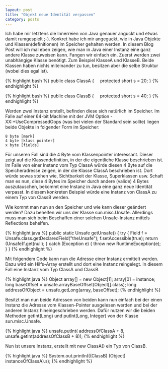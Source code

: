 ```yaml
---
layout: post
title: "Objekt neue Identität verpassen"
category: posts
---
```

Ich habe mir letztens die Innerreien von Java genauer anguckt und etwas damit rumgespielt ;-). Konkret habe ich mir angeguckt, wie in Java Objekte und Klassen(definitionen) im Speicher gehalten werden.
In diesem Blog Post will ich mal eben zeigen, wie man in Java einer Instanz eine ganz andere Klasse zuweisen kann.
Fangen wir einfach ein. Zuerst werden zwei unabhängige Klasse benötigt. Zum Beispiel KlasseA und KlasseB. Beide Klassen haben nichts miteinander zu tun, besitzen aber die selbe Struktur (wobei dies egal ist).

{% highlight bash %}
public class ClassA {
    protected short s = 20;
}
{% endhighlight %}

{% highlight bash %}
public class ClassB {
    protected short s = 40;
}
{% endhighlight %}

Werden zwei Instanz erstellt, befinden diese sich natürlich im Speicher. Im Falle auf einer 64-bit Machine mit der JVM Option -XX:+UseCompressedOops (was bei vielen der Standard sein sollte) liegen beide Objekte in folgender Form im Speicher: 
```
8 byte [mark]
4 byte [klass pointer]
x byte [fields]
```
Für unseren Fall sind die 4 Byte vom Klassenpointer interessant. Dieser zeigt auf die Klassendefinition, in der die eigentliche Klasse beschrieben ist. Im Falle von einer Instanz vom Typ ClassA würde diesen 4 Byte auf die Speicheradresse zeigen, in der die Klasse ClassA beschrieben ist. Dort würde sowas stehen wie, Sichtbarkeit der Klasse, Superklassen usw.
Schaft man es nun, diese 4 Bytes im Speicher durch andere (valide) 4 Bytes auszutauschen, bekommt eine Instanz in Java eine ganz neue Identität verpasst. In diesem konkreten Beispiel würde eine Instanz von ClassA zu einem Typ von ClassB werden.

Wie kommt man nun an den Speicher und wie kann dieser geändert werden?
Dazu behelfen wir uns der Klasse sun.misc.Unsafe. Allerdings muss man sich beim Beschaffen einer solchen Unsafe-Instanz mittels Reflections behelfen.

{% highlight java %}
public static Unsafe getUnsafe() {
  try {
    Field f = Unsafe.class.getDeclaredField("theUnsafe");
    f.setAccessible(true);
    return (Unsafe)f.get(null);
  } catch (Exception e) { 
		throw new RuntimeException(e);
  }
}
{% endhighlight %}

Mit folgendem Code kann nun die Adresse einer Instanz ermittelt werden. Dazu wird ein Hilfs-Array erstellt und dort eine Instanz reingelegt. In diesem Fall eine Instanz vom Typ ClassA und ClassB.

{% highlight java %}
Object array[] = new Object[1];
array[0] = instance;
long baseOffset = unsafe.arrayBaseOffset(Object[].class);
long addressOfObject = unsafe.getLong(array, baseOffset);
{% endhighlight %}

Besitzt man nun beide Adressen von beiden kann nun einfach bei der einen Instanz die Adresse vom Klassen-Pointer ausgelesen werden und bei der anderen Instanz hineingeschrieben werden. Dafür nutzen wir die beiden Methoden getInt(Long) und putInt(Long, Integer) von der Klasse sun.misc.Unsafe.

{% highlight java %}
unsafe.putInt(
    addressOfClassA + 8, 
    unsafe.getInt(addressOfClassB + 8));
{% endhighlight %}

Nun ist unsere Instanz, erstellt mit new ClassA() ein Typ von ClassB.

{% highlight java %}
System.out.println(((ClassB) (Object) instanceOfClassA).s);
{% endhighlight %}